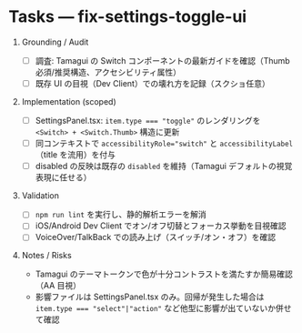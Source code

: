 # Tasks — fix-settings-toggle-ui

1. Grounding / Audit

   - [ ] 調査: Tamagui の Switch コンポーネントの最新ガイドを確認（Thumb 必須/推奨構造、アクセシビリティ属性）
   - [ ] 既存 UI の目視（Dev Client）での壊れ方を記録（スクショ任意）

2. Implementation (scoped)

   - [ ] SettingsPanel.tsx: `item.type === "toggle"` のレンダリングを `<Switch> + <Switch.Thumb>` 構造に更新
   - [ ] 同コンテキストで `accessibilityRole="switch"` と `accessibilityLabel`（title を流用）を付与
   - [ ] disabled の反映は既存の `disabled` を維持（Tamagui デフォルトの視覚表現に任せる）

3. Validation

   - [ ] `npm run lint` を実行し、静的解析エラーを解消
   - [ ] iOS/Android Dev Client でオン/オフ切替とフォーカス挙動を目視確認
   - [ ] VoiceOver/TalkBack での読み上げ（スイッチ/オン・オフ）を確認

4. Notes / Risks
   - Tamagui のテーマトークンで色が十分コントラストを満たすか簡易確認（AA 目視）
   - 影響ファイルは SettingsPanel.tsx のみ。回帰が発生した場合は `item.type === "select"|"action"` など他型に影響が出ていないか併せて確認

